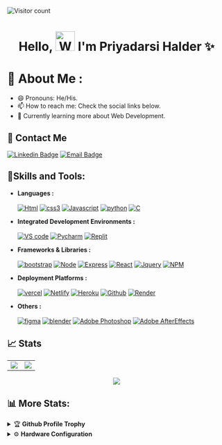 ![Visitor count](https://komarev.com/ghpvc/?username=PriyoRaven&color=blue&style=plastic&label=TOTAL+VISITORS)
<h1 align="center"> Hello, <img src="https://raw.githubusercontent.com/nixin72/nixin72/master/wave.gif"
         alt="Waving hand animated gif"
         height="45"
         width="45" /> I'm Priyadarsi Halder ✨</h1>

# 💫 About Me :
- 😄 Pronouns: He/His.
- 📫 How to reach me: Check the social links below.
- 📖 Currently learning more about Web Development.

## 📲 Contact Me
[![Linkedin Badge](https://img.shields.io/badge/LinkedIn-0077B5?style=for-the-badge&logo=Linkedin&logoColor=white&link=https://www.linkedin.com/in/priyadarsi-halder-786a8a237/)](https://www.linkedin.com/in/priyadarsi-halder-786a8a237/)
[![Email Badge](https://img.shields.io/badge/Gmail-D14836?style=for-the-badge&logo=gmail&logoColor=white&link=mailto:priyadarsi02@gmail.com)](mailto:priyadarsi02@gmail.com)

## **🔎Skills and Tools:**
- **Languages :**
</br></br> [![Html](https://skillicons.dev/icons?i=html)](https://www.w3schools.com/html/) [![css3](https://skillicons.dev/icons?i=css)](https://www.w3schools.com/css/)  [![Javascript](https://skillicons.dev/icons?i=js)](https://www.w3schools.com/js/) [![python](https://skillicons.dev/icons?i=py)](https://www.python.org/) [![C](https://skillicons.dev/icons?i=c)](https://www.programiz.com/c-programming)

- **Integrated Development Environments :**
</br></br> [![VS code](https://skillicons.dev/icons?i=vscode)](https://code.visualstudio.com/) [![Pycharm](https://skillicons.dev/icons?i=py)](https://www.jetbrains.com/pycharm/) [![Replit](https://skillicons.dev/icons?i=replit)](https://replit.com/~)
  
- **Frameworks & Libraries :**
</br></br> [![bootstrap](https://skillicons.dev/icons?i=bootstrap)](https://getbootstrap.com/) [![Node](https://skillicons.dev/icons?i=nodejs)](https://nodejs.org/en) [![Express](https://skillicons.dev/icons?i=express)](https://expressjs.com/) [![React](https://skillicons.dev/icons?i=react)](https://react.dev/) [![Jquery](https://skillicons.dev/icons?i=jquery)](https://jquery.com/) [![NPM](https://skillicons.dev/icons?i=npmjs)](https://www.npmjs.com/)

- **Deployment Platforms :**
</br></br> [![vercel](https://skillicons.dev/icons?i=vercel)](https://vercel.com/) [![Netlify](https://skillicons.dev/icons?i=netlify)](https://www.netlify.com/) [![Heroku](https://skillicons.dev/icons?i=heroku)](https://id.heroku.com/login) [![Github](https://skillicons.dev/icons?i=github)](https://github.com/) [![Render](https://skillicons.dev/icons?i=render)](https://render.com/)

- **Others :**
</br></br> [![figma](https://skillicons.dev/icons?i=figma)](https://www.figma.com/) [![blender](https://skillicons.dev/icons?i=blender)](https://www.blender.org/) [![Adobe Photoshop](https://skillicons.dev/icons?i=ps)](https://www.adobe.com/in/products/photoshop.html#) [![Adobe AfterEffects](https://skillicons.dev/icons?i=ae)](https://www.adobe.com/in/products/aftereffects.html?gclid=Cj0KCQjwzdOlBhCNARIsAPMwjbyQTOBS1Q_T9yYRy7nL4-aYZ50pe60JlMbFo_lq-ut-sAGsAmWLHl4aAiVREALw_wcB&sdid=STLMM87Z&mv=search&ef_id=Cj0KCQjwzdOlBhCNARIsAPMwjbyQTOBS1Q_T9yYRy7nL4-aYZ50pe60JlMbFo_lq-ut-sAGsAmWLHl4aAiVREALw_wcB:G:s&s_kwcid=AL!3085!3!248207268711!e!!g!!adobe%20after%20effects!221167268!17525486588)

## 📈 Stats
<table>
<tr>
<td>
<img src="https://github-readme-stats.vercel.app/api?username=PriyoRaven&include_all_commits=true&count_private=true&show_icons=true&line_height=20&theme=aura"/>
<td><img src="https://github-readme-stats.vercel.app/api/top-langs?username=PriyoRaven&show_icons=true&locale=en&layout=compact&theme=aura" />
</td>
</tr>
</table>
<p align="center">
<img align="center" src="http://github-readme-streak-stats.herokuapp.com?user=PriyoRaven&theme=aura"/>
</p>

## 📊 **More Stats:**

<details>
 <summary>🏆 <b>Github Profile Trophy</b></summary>
 <br />
 <p align="center">
  <a href="https://github.com/ryo-ma/github-profile-trophy">
   <img src="https://github-profile-trophy.vercel.app/?username=PriyoRaven&column=8&theme=tokyonight"/>
  </a>
 </p>
</details>

<details>
  <br/>
  <summary>⚙️ <b> Hardware Configuration</b></summary>
  	<ul>
		<li><a href="https://www.microsoft.com/software-download/windows11">🪟</a><b>OS:</b> Windows 11. </li>
	     	<li><a href="https://www.acer.com/gb-en/laptops/aspire/aspire-7-intel/pdp/NH.Q87EK.002">💻</a><b>Laptop: </b>ACER Aspire 7: i5 9th gen, NVIDIA geforce GTX 1650ti. </li>
  	   	<li><a>🌐</a><b>Browser: </b> Google Chrome and Microsoft Edge.</li>
	     	<li><a href="https://code.visualstudio.com/">🖋️</a><b>Code Editor:</b> VSCode.</li>
	     <li>⬆️<b>To Stay Updated:</b> Linkedin, Reddit.</li>
	    <br/>
	</ul>
</details>
